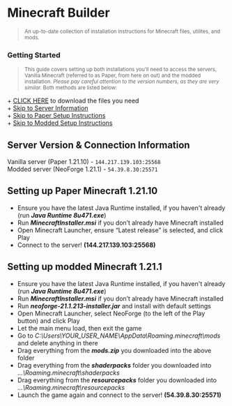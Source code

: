 # Minecraft Builder
><sup>An up-to-date collection of installation instructions for Minecraft files, utilites, and mods.</sup>  

### Getting Started 
><sup>This guide covers setting up both installations you'll need to access the servers, Vanilla Minecraft (referred to as Paper, from here on out) and the modded installation. *Please pay careful attention to the version numbers, as they are very similar.* Both methods are listed below:</sup>  

\+ [CLICK HERE](https://drive.google.com/drive/folders/1cEn3LVxxaCAZCpomDuQk2tDxF8ocPCHA?usp=sharing) to download the files you need     
\+ [Skip to Server Information](#server-information)   
\+ [Skip to Paper Setup Instructions](#setting-up-paper-minecraft-12110)   
\+ [Skip to Modded Setup Instructions](#setting-up-modded-minecraft-1211)     
  
  
## Server Version & Connection Information  
  Vanilla server (Paper 1.21.10) - `144.217.139.103:25568`   
  Modded server (NeoForge 1.21.1) - `54.39.8.30:25571`
  
## Setting up Paper Minecraft 1.21.10  
- Ensure you have the latest Java Runtime installed, if you haven't already (run ***Java Runtime 8u471.exe***)  
- Run ***MinecraftInstaller.msi*** if you don’t already have Minecraft installed  
- Open Minecraft Launcher, ensure “Latest release” is selected, and click Play  
- Connect to the server! **(144.217.139.103:25568)**

## Setting up modded Minecraft 1.21.1   
- Ensure you have the latest Java Runtime installed, if you haven't already (run ***Java Runtime 8u471.exe***)  
- Run ***MinecraftInstaller.msi*** if you don’t already have Minecraft installed  
- Run ***neoforge-21.1.213-installer.jar*** and install with default settings  
- Open Minecraft Launcher, select NeoForge (to the left of the Play button) and click Play  
- Let the main menu load, then exit the game  
- Go to *C:\Users\YOUR_USER_NAME\AppData\Roaming\.minecraft\mods* and delete anything in there  
- Drag everything from the ***mods.zip*** you downloaded into the above folder
- Drag everything from the ***shaderpacks*** folder you downloaded into *...\Roaming\.minecraft\shaderpacks*
- Drag everything from the ***resourcepacks*** folder you downloaded into *...\Roaming\.minecraft\resourcepacks*
- Launch the game again and connect to the server! **(54.39.8.30:25571)** 

